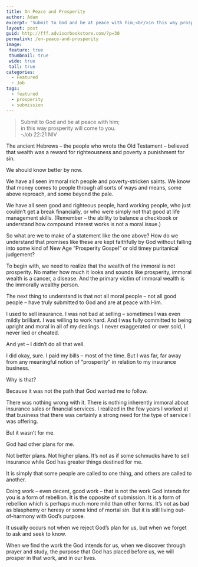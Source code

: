 ```yaml
---
title: On Peace and Prosperity
author: Adam
excerpt: 'Submit to God and be at peace with him;<br/>in this way prosperity will come to you.<br/>-Job 22:21'
layout: post
guid: http://fff.advisorbookstore.com/?p=30
permalink: /on-peace-and-prosperity
image:
 feature: true
 thumbnail: true
 wide: true
 tall: true
categories:
  - Featured
  - Job
tags:
  - featured
  - prosperity
  - submission
---
```

> Submit to God and be at peace with him;  
> in this way prosperity will come to you.  
> -Job 22:21 NIV

The ancient Hebrews &#8211; the people who wrote the Old Testament &#8211; believed that wealth was a reward for righteousness and poverty a punishment for sin.

We should know better by now.

We have all seen immoral rich people and poverty-stricken saints. We know that money comes to people through all sorts of ways and means, some above reproach, and some beyond the pale.

We have all seen good and righteous people, hard working people, who just couldn&rsquo;t get a break financially, or who were simply not that good at life management skills. (Remember &#8211; the ability to balance a checkbook or understand how compound interest works is not a moral issue.)

So what are we to make of a statement like the one above? How do we understand that promises like these are kept faithfully by God without falling into some kind of New Age &ldquo;Prosperity Gospel&rdquo; or old timey puritanical judgement?

To begin with, we need to realize that the wealth of the immoral is not prosperity. No matter how much it looks and sounds like prosperity, immoral wealth is a cancer, a disease. And the primary victim of immoral wealth is the immorally wealthy person.

The next thing to understand is that not all moral people &#8211; not all good people &#8211; have truly submitted to God and are at peace with Him.

I used to sell insurance. I was not bad at selling &#8211; sometimes I was even mildly brilliant. I was willing to work hard. And I was fully committed to being upright and moral in all of my dealings. I never exaggerated or over sold, I never lied or cheated.

And yet &#8211; I didn&rsquo;t do all that well.

I did okay, sure. I paid my bills &#8211; most of the time. But I was far, far away from any meaningful notion of &ldquo;prosperity&rdquo; in relation to my insurance business.

Why is that?

Because it was not the path that God wanted me to follow.

There was nothing wrong with it. There is nothing inherently immoral about insurance sales or financial services. I realized in the few years I worked at that business that there was certainly a strong need for the type of service I was offering.

But it wasn&rsquo;t for me.

God had other plans for me.

Not better plans. Not higher plans. It&rsquo;s not as if some schmucks have to sell insurance while God has greater things destined for me.

It is simply that some people are called to one thing, and others are called to another.

Doing work &#8211; even decent, good work &#8211; that is not the work God intends for you is a form of rebellion. It is the opposite of submission. It is a form of rebellion which is perhaps much more mild than other forms. It&rsquo;s not as bad as blasphemy or heresy or some kind of mortal sin. But it is still living out-of-harmony with God&rsquo;s purpose.

It usually occurs not when we reject God&rsquo;s plan for us, but when we forget to ask and seek to know.

When we find the work the God intends for us, when we discover through prayer and study, the purpose that God has placed before us, we will prosper in that work, and in our lives.
